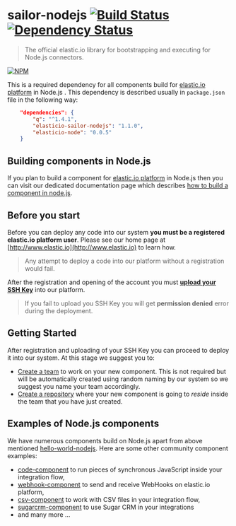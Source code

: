 # sailor-nodejs [![Build Status][travis-image]][travis-url] [![Dependency Status][daviddm-image]][daviddm-url]

> The official elastic.io library for bootstrapping and executing for Node.js connectors.

[![NPM](https://nodei.co/npm/elasticio-sailor-nodejs.png?downloads=true)](https://nodei.co/npm/elasticio-sailor-nodejs/)

This is a required dependency for all components build for [elastic.io platform](http://www.elastic.io) in Node.js . This dependency is described usually in `package.json` file in the following way:

```json
    "dependencies": {
        "q": "^1.4.1",
        "elasticio-sailor-nodejs": "1.1.0",
        "elasticio-node": "0.0.5"
    }
```

## Building components in Node.js

If you plan to build a component for [elastic.io platform](http://www.elastic.io) in Node.js then you can visit our dedicated documentation page which describes [how to build a component in node.js](http://docs.elastic.io/docs/building-a-component-in-nodejs).

## Before you start

Before you can deploy any code into our system **you must be a registered elastic.io platform user**. Please see our home page at [http://www.elastic.io](http://www.elastic.io) to learn how.

> Any attempt to deploy a code into our platform without a registration would fail.

After the registration and opening of the account you must **[upload your SSH Key](http://docs.elastic.io/docs/ssh-key)** into our platform.

> If you fail to upload you SSH Key you will get **permission denied** error during the deployment.

## Getting Started

After registration and uploading of your SSH Key you can proceed to deploy it into our system. At this stage we suggest you to:
* [Create a team](http://docs.elastic.io/page/team-management) to work on your new component. This is not required but will be automatically created using random naming by our system so we suggest you name your team accordingly.
* [Create a repository](http://docs.elastic.io/page/repository-management) where your new component is going to *reside* inside the team that you have just created.

## Examples of Node.js components

We have numerous components build on Node.js apart from above mentioned [hello-world-nodejs](https://github.com/elasticio/hello-world-nodejs). Here are some  other community component examples:

* [code-component](https://github.com/elasticio/code-component) to run pieces of synchronous JavaScript inside your integration flow,
* [webhook-component](https://github.com/elasticio/webhook-component) to send and receive WebHooks on elastic.io platform,
* [csv-component](https://github.com/elasticio/csv-component) to work with CSV files in your integration flow,
* [sugarcrm-component](https://github.com/elasticio/sugarcrm-component) to use Sugar CRM in your integrations
* and many more ...

[travis-image]: https://travis-ci.org/elasticio/sailor-nodejs.svg?branch=master
[travis-url]: https://travis-ci.org/elasticio/sailor-nodejs
[daviddm-image]: https://david-dm.org/elasticio/sailor-nodejs.svg?theme=shields.io
[daviddm-url]: https://david-dm.org/elasticio/sailor-nodejs
